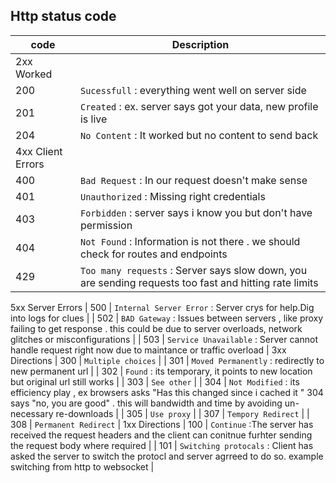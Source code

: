 ## Http status code 


| code | Description|
|----|---|
|2xx Worked|
|   200     | `Sucessfull` : everything went well on server side|
|   201     | `Created` : ex. server says got your data, new profile is live|
|   204     | `No Content` :  It worked but no content to send back|
|4xx Client Errors |
|   400     | `Bad Request` :  In our request doesn't make sense  |
|   401     |  `Unauthorized` : Missing right credentials |
|   403     |  `Forbidden` : server says i know you but don't have permission |
|   404     |  `Not Found` : Information is not there . we should check for routes and endpoints |
|   429     | `Too many requests` : Server says slow down, you are sending requests too fast and hitting rate limits  |
5xx Server Errors 
|   500     | `Internal Server Error` : Server crys for help.Dig into logs for clues  |
|   502     | `BAD Gateway` : Issues between servers , like proxy failing to get response . this could be due to server overloads, network glitches or misconfigurations |
|   503     | `Service Unavailable` :  Server cannot handle request right now due to maintance or traffic overload |
3xx Directions
| 300       | `Multiple choices`  |
| 301       | `Moved Permanently` : redirectly to new permanent url |
| 302       |  `Found` : its temporary, it points to new location but original url still works |
| 303       |  `See other` |
| 304       | `Not Modified` : its efficiency play , ex browsers asks "Has this changed since i cached it " 304 says "no, you are good" . this will bandwidth and time by avoiding un-necessary re-downloads |
| 305       | `Use proxy`  |
| 307       | `Tempory Redirect`  |
| 308       |  `Permanent Redirect` |
1xx Directions
| 100       | `Continue` :The server has received the request headers and the client can conitnue furhter sending the request body where required |
| 101       | `Switching protocals` : Client has asked the server to switch the protocl and server agrreed to do so. example switching from http to websocket |